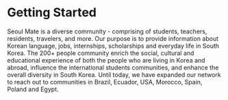 # Getting Started
Seoul Mate is a diverse community - comprising of students, teachers, residents, travelers, and more. Our purpose is to provide information about Korean language, jobs, internships, scholarships and everyday life in South Korea. The 200+ people community enrich the social, cultural and educational experience of both the people who are living in Korea and abroad, influence the international students communities, and enhance the overall diversity in South Korea. Until today, we have expanded our network to reach out to communities in Brazil, Ecuador, USA, Morocco, Spain, Poland and Egypt.
